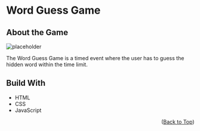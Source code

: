 <div id="top"></div>

# Word Guess Game

<!-- ABOUT THE GAME -->
## About the Game

<img src="#" alt="placeholder">

The Word Guess Game is a timed event where the user has to guess the hidden word within the time limit. 

<!-- BUILT WITH -->
## Build With
<ul>
    <li> HTML
    <li> CSS
    <li> JavaScript
</ul>



<p align="right">(<a href="#top">Back to Top</a>)</p>
